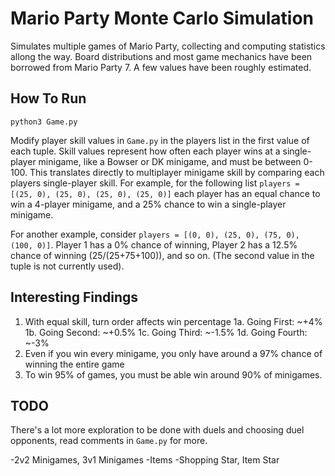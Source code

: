 # Mario Party Monte Carlo Simulation
Simulates multiple games of Mario Party, collecting and computing statistics allong the way. Board distributions and most game mechanics have been borrowed from Mario Party 7. A few values have been roughly estimated.  


## How To Run

```python3 Game.py```

Modify player skill values in `Game.py` in the players list in the first value of each tuple. Skill values represent how often each player wins at a single-player minigame, like a Bowser or DK minigame, and must be between 0-100. This translates directly to multiplayer minigame skill by comparing each players single-player skill. For example, for the following list `players = [(25, 0), (25, 0), (25, 0), (25, 0)]` each player has an equal chance to win a 4-player minigame, and a 25% chance to win a single-player minigame. 

For another example, consider `players = [(0, 0), (25, 0), (75, 0), (100, 0)]`. Player 1 has a 0% chance of winning, Player 2 has a 12.5% chance of winning (25/(25+75+100)), and so on. (The second value in the tuple is not currently used). 

## Interesting Findings

1. With equal skill, turn order affects win percentage
  1a. Going First: ~+4%
  1b. Going Second: ~+0.5%
  1c. Going Third: ~-1.5%
  1d. Going Fourth: ~-3%
2. Even if you win every minigame, you only have around a 97% chance of winning the entire game
3. To win 95% of games, you must be able win around 90% of minigames. 

## TODO

There's a lot more exploration to be done with duels and choosing duel opponents, read comments in `Game.py` for more. 

-2v2 Minigames, 3v1 Minigames
-Items
-Shopping Star, Item Star
